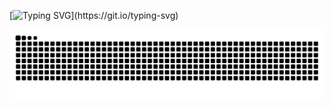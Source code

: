 [![Typing SVG](https://readme-typing-svg.herokuapp.com?font=Arial&letterSpacing=0.2rem&pause=1000&color=753176&width=650&lines=Hey+there,+I'm+Michał+Roziel+👋;Interested+in+⛵sailing+and+💻+software+development.)](https://git.io/typing-svg)

<picture>
  <source media="(prefers-color-scheme: dark)" srcset="https://raw.githubusercontent.com/michalroziel/michalroziel/output/github-contribution-grid-snake-dark.svg">
  <source media="(prefers-color-scheme: light)" srcset="https://raw.githubusercontent.com/michalroziel/michalroziel/output/github-contribution-grid-snake.svg">
  <img alt="github contribution grid snake animation" src="https://raw.githubusercontent.com/michalroziel/michalroziel/output/github-contribution-grid-snake.svg">
  
</picture>




<!---
michalroziel/michalroziel is a ✨ special ✨ repository because its `README.md` (this file) appears on your GitHub profile.
You can click the Preview link to take a look at your changes.
--->
